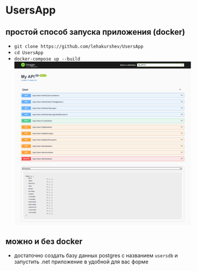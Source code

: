 # UsersApp

## простой способ запуска приложения (docker)

 - `git clone https://github.com/lehakurshev/UsersApp`
 - `cd UsersApp`
 - `docker-compose up --build`
 ![alt text](https://github.com/lehakurshev/UsersApp/blob/main/png/1.png)

## можно и без docker
 - достаточно создать базу данных postgres с названием `usersdb` и запустить .net приложение в удобной для вас форме